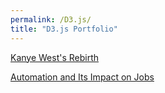 ```yaml
---
permalink: /D3.js/
title: "D3.js Portfolio"
---
```


[Kanye West's Rebirth](https://connorrothschild.github.io/D3.js/born-again-kanye)

[Automation and Its Impact on Jobs](https://connorrothschild.github.io/D3.js/Automation/)
